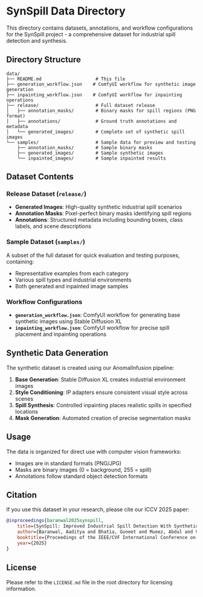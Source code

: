 # SynSpill Data Directory

This directory contains datasets, annotations, and workflow configurations for the SynSpill project - a comprehensive dataset for industrial spill detection and synthesis.

## Directory Structure

```text
data/
├── README.md                    # This file
├── generation_workflow.json    # ComfyUI workflow for synthetic image generation
├── inpainting_workflow.json    # ComfyUI workflow for inpainting operations
├── release/                     # Full dataset release
│   ├── annotation_masks/        # Binary masks for spill regions (PNG format)
│   ├── annotations/             # Ground truth annotations and metadata
│   └── generated_images/        # Complete set of synthetic spill images
└── samples/                     # Sample data for preview and testing
    ├── annotation_masks/        # Sample binary masks
    ├── generated_images/        # Sample synthetic images
    └── inpainted_images/        # Sample inpainted results
```

## Dataset Contents

### Release Dataset (`release/`)

- **Generated Images**: High-quality synthetic industrial spill scenarios
- **Annotation Masks**: Pixel-perfect binary masks identifying spill regions
- **Annotations**: Structured metadata including bounding boxes, class labels, and scene descriptions

### Sample Dataset (`samples/`)

A subset of the full dataset for quick evaluation and testing purposes, containing:

- Representative examples from each category
- Various spill types and industrial environments
- Both generated and inpainted image samples

### Workflow Configurations

- **`generation_workflow.json`**: ComfyUI workflow for generating base synthetic images using Stable Diffusion XL
- **`inpainting_workflow.json`**: ComfyUI workflow for precise spill placement and inpainting operations

## Synthetic Data Generation

The synthetic dataset is created using our AnomalInfusion pipeline:

1. **Base Generation**: Stable Diffusion XL creates industrial environment images
2. **Style Conditioning**: IP adapters ensure consistent visual style across scenes
3. **Spill Synthesis**: Controlled inpainting places realistic spills in specified locations
4. **Mask Generation**: Automated creation of precise segmentation masks

## Usage

The data is organized for direct use with computer vision frameworks:

- Images are in standard formats (PNG/JPG)
- Masks are binary images (0 = background, 255 = spill)
- Annotations follow standard object detection formats

## Citation

If you use this dataset in your research, please cite our ICCV 2025 paper:

```bibtex
@inproceedings{baranwal2025synspill,
    title={SynSpill: Improved Industrial Spill Detection With Synthetic Data},
    author={Baranwal, Aaditya and Bhatia, Guneet and Mueez, Abdul and Voelker, Jason and Vyas, Shruti},
    booktitle={Proceedings of the IEEE/CVF International Conference on Computer Vision},
    year={2025}
}
```

## License

Please refer to the `LICENSE.md` file in the root directory for licensing information.
